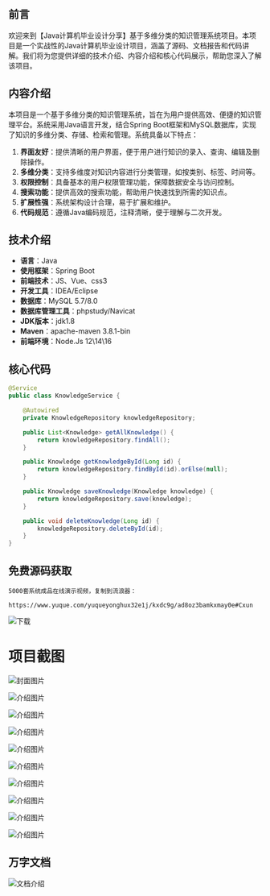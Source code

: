 ## 前言

欢迎来到【Java计算机毕业设计分享】基于多维分类的知识管理系统项目。本项目是一个实战性的Java计算机毕业设计项目，涵盖了源码、文档报告和代码讲解。我们将为您提供详细的技术介绍、内容介绍和核心代码展示，帮助您深入了解该项目。

## 内容介绍

本项目是一个基于多维分类的知识管理系统，旨在为用户提供高效、便捷的知识管理平台。系统采用Java语言开发，结合Spring Boot框架和MySQL数据库，实现了知识的多维分类、存储、检索和管理。系统具备以下特点：

1. **界面友好**：提供清晰的用户界面，便于用户进行知识的录入、查询、编辑及删除操作。
2. **多维分类**：支持多维度对知识内容进行分类管理，如按类别、标签、时间等。
3. **权限控制**：具备基本的用户权限管理功能，保障数据安全与访问控制。
4. **搜索功能**：提供高效的搜索功能，帮助用户快速找到所需的知识点。
5. **扩展性强**：系统架构设计合理，易于扩展和维护。
6. **代码规范**：遵循Java编码规范，注释清晰，便于理解与二次开发。

## 技术介绍

- **语言**：Java
- **使用框架**：Spring Boot
- **前端技术**：JS、Vue、css3
- **开发工具**：IDEA/Eclipse
- **数据库**：MySQL 5.7/8.0
- **数据库管理工具**：phpstudy/Navicat
- **JDK版本**：jdk1.8
- **Maven**：apache-maven 3.8.1-bin
- **前端环境**：Node.Js 12\14\16

## 核心代码

```java
@Service
public class KnowledgeService {

    @Autowired
    private KnowledgeRepository knowledgeRepository;

    public List<Knowledge> getAllKnowledge() {
        return knowledgeRepository.findAll();
    }

    public Knowledge getKnowledgeById(Long id) {
        return knowledgeRepository.findById(id).orElse(null);
    }

    public Knowledge saveKnowledge(Knowledge knowledge) {
        return knowledgeRepository.save(knowledge);
    }

    public void deleteKnowledge(Long id) {
        knowledgeRepository.deleteById(id);
    }
}
```

## 免费源码获取

```
5000套系统成品在线演示视频，复制到流浪器： 
```
```
https://www.yuque.com/yuqueyonghux32e1j/kxdc9g/ad8oz3bamkxmay0e#Cxun
```
![下载](https://img12.360buyimg.com/ddimg/jfs/t1/339687/11/1349/28408/68ad865fF412d7877/adaa650483a100f2.jpg)

# 项目截图

![封面图片](https://img12.360buyimg.com/ddimg/jfs/t1/286811/14/26804/156173/689da751F791c1d24/ef06627b3a78aa4e.jpg)

![介绍图片](https://img13.360buyimg.com/ddimg/jfs/t1/290588/36/21425/19516/689da733Fc2129511/746ad76c4d8fd7ca.jpg)

![介绍图片](https://img11.360buyimg.com/ddimg/jfs/t1/308571/3/26170/103926/689da735F78ced1f2/19b5ce690a153fa0.jpg)

![介绍图片](https://img13.360buyimg.com/ddimg/jfs/t1/323483/32/4580/47604/689da735Fd183a146/716748d93887983a.jpg)

![介绍图片](https://img11.360buyimg.com/ddimg/jfs/t1/314832/33/26227/114928/689da736F5ef5ce8e/7d05348946c62334.jpg)

![介绍图片](https://img10.360buyimg.com/ddimg/jfs/t1/315666/5/26416/95940/689da737F4b98e4e5/509670a6696222be.jpg)

![介绍图片](https://img12.360buyimg.com/ddimg/jfs/t1/292073/29/22486/22309/689da737F080ad67a/f5190ac2b6418ed0.jpg)

![介绍图片](https://img11.360buyimg.com/ddimg/jfs/t1/289605/7/15637/69276/689da738F75a5919a/9be7525f36abe945.jpg)

![介绍图片](https://img10.360buyimg.com/ddimg/jfs/t1/109143/24/19029/40927/689da738F2f5dc7ee/a5c7bc0c35ce91f7.jpg)

![介绍图片](https://img11.360buyimg.com/ddimg/jfs/t1/323739/24/4273/45577/689da739F92403c9b/f81028c0346fae87.jpg)


## 万字文档
![文档介绍](https://img14.360buyimg.com/ddimg/jfs/t1/338393/1/3576/156947/68b1ad0cF74dc525c/ff9cd6c574295685.jpg)
